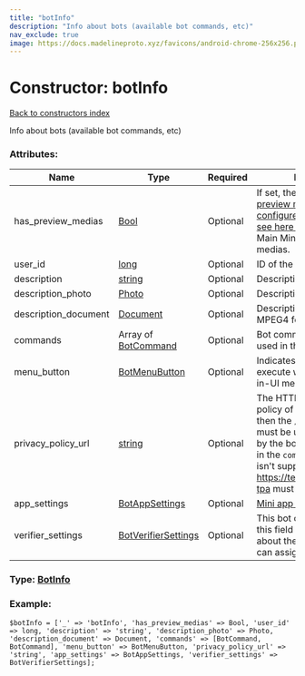 ```yaml
---
title: "botInfo"
description: "Info about bots (available bot commands, etc)"
nav_exclude: true
image: https://docs.madelineproto.xyz/favicons/android-chrome-256x256.png
---
```

# Constructor: botInfo  
[Back to constructors index](/API_docs/constructors/index.html)



Info about bots (available bot commands, etc)

### Attributes:

| Name     |    Type       | Required | Description |
|----------|---------------|----------|-------------|
|has\_preview\_medias|[Bool](/API_docs/types/Bool.html) | Optional|If set, the bot has some [preview medias for the configured Main Mini App, see here »](https://core.telegram.org/api/bots/webapps#main-mini-app-previews) for more info on Main Mini App preview medias.|
|user\_id|[long](/API_docs/types/long.html) | Optional|ID of the bot|
|description|[string](/API_docs/types/string.html) | Optional|Description of the bot|
|description\_photo|[Photo](/API_docs/types/Photo.html) | Optional|Description photo|
|description\_document|[Document](/API_docs/types/Document.html) | Optional|Description animation in MPEG4 format|
|commands|Array of [BotCommand](/API_docs/types/BotCommand.html) | Optional|Bot commands that can be used in the chat|
|menu\_button|[BotMenuButton](/API_docs/types/BotMenuButton.html) | Optional|Indicates the action to execute when pressing the in-UI menu button for bots|
|privacy\_policy\_url|[string](/API_docs/types/string.html) | Optional|The HTTP link to the privacy policy of the bot. If not set, then the `/privacy` command must be used, if supported by the bot (i.e. if it's present in the `commands` vector). If it isn't supported, then <https://telegram.org/privacy-tpa> must be opened, instead.|
|app\_settings|[BotAppSettings](/API_docs/types/BotAppSettings.html) | Optional|[Mini app »](https://core.telegram.org/api/bots/webapps) settings<br>|
|verifier\_settings|[BotVerifierSettings](/API_docs/types/BotVerifierSettings.html) | Optional|This bot can [verify peers](https://core.telegram.org/api/bots/verification): this field contains more info about the verification the bot can assign to peers.|



### Type: [BotInfo](/API_docs/types/BotInfo.html)


### Example:

```
$botInfo = ['_' => 'botInfo', 'has_preview_medias' => Bool, 'user_id' => long, 'description' => 'string', 'description_photo' => Photo, 'description_document' => Document, 'commands' => [BotCommand, BotCommand], 'menu_button' => BotMenuButton, 'privacy_policy_url' => 'string', 'app_settings' => BotAppSettings, 'verifier_settings' => BotVerifierSettings];
```  
